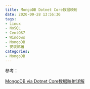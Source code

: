 ```yaml
---
title: MongoDB Dotnet Core数据映射
date: 2020-09-28 13:56:36
tags:
- Linux
- NoSQL
- CentOS7
- Windows
- MongoDB
- 安装部署
categories:
- MongoDB
---
```




参考：

[MongoDB via Dotnet Core数据映射详解](https://mp.weixin.qq.com/s/M3zdBDc2ci5xfL-fazTH7A)
